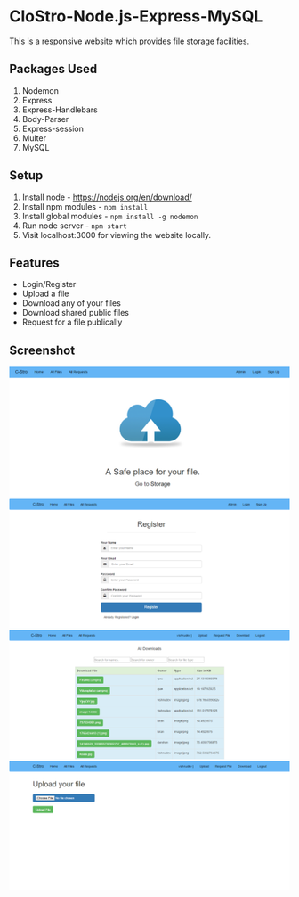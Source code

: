 # CloStro-Node.js-Express-MySQL
 This is a responsive website which provides file storage facilities.
 ## Packages Used
1. Nodemon
2. Express
3. Express-Handlebars
4. Body-Parser
5. Express-session
6. Multer
7. MySQL

## Setup
1. Install node - https://nodejs.org/en/download/
2. Install npm modules - ```npm install```
3. Install global modules - ```npm install -g nodemon```
4. Run node server - ```npm start```
5. Visit localhost:3000 for viewing the website locally.

## Features
* Login/Register
* Upload a file
* Download any of your files
* Download shared public files
* Request for a file publically


## Screenshot
![image](/Screenshots/Cloud-storage.png)
![image](/Screenshots/Cloud-storage-signup.png)
![image](/Screenshots/Cloud-storage-alldloads.png)
![image](/Screenshots/Cloud-storage-upload.png)
